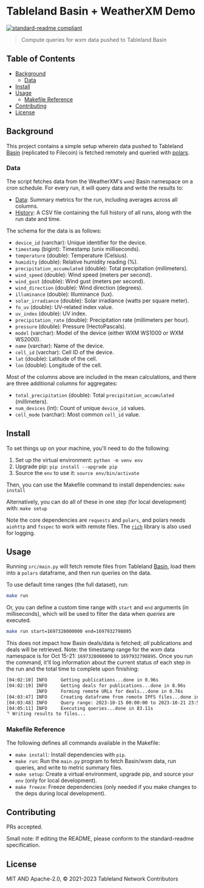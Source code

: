 # Tableland Basin + WeatherXM Demo

[![standard-readme compliant](https://img.shields.io/badge/standard--readme-OK-green.svg)](https://github.com/RichardLitt/standard-readme)

> Compute queries for wxm data pushed to Tableland Basin

## Table of Contents

- [Background](#background)
  - [Data](#data)
- [Install](#install)
- [Usage](#usage)
  - [Makefile Reference](#makefile-reference)
- [Contributing](#contributing)
- [License](#license)

## Background

This project contains a simple setup wherein data pushed to Tableland [Basin](https://github.com/tablelandnetwork/basin-cli) (replicated to Filecoin) is fetched remotely and queried with [polars](https://www.pola.rs/).

### Data

The script fetches data from the WeatherXM's `wxm2` Basin namespace on a cron schedule. For every run, it will query data and write the results to:

- [Data](./Data.md): Summary metrics for the run, including averages across all columns.
- [History](./history.csv): A CSV file containing the full history of all runs, along with the run date and time.

The schema for the data is as follows:

- `device_id` (varchar): Unique identifier for the device.
- `timestamp` (bigint): Timestamp (unix milliseconds).
- `temperature` (double): Temperature (Celsius).
- `humidity` (double): Relative humidity reading (%).
- `precipitation_accumulated` (double): Total precipitation (millimeters).
- `wind_speed` (double): Wind speed (meters per second).
- `wind_gust` (double): Wind gust (meters per second).
- `wind_direction` (double): Wind direction (degrees).
- `illuminance` (double): Illuminance (lux).
- `solar_irradiance` (double): Solar irradiance (watts per square meter).
- `fo_uv` (double): UV-related index value.
- `uv_index` (double): UV index.
- `precipitation_rate` (double): Precipitation rate (millimeters per hour).
- `pressure` (double): Pressure (HectoPascals).
- `model` (varchar): Model of the device (either WXM WS1000 or WXM WS2000).
- `name` (varchar): Name of the device.
- `cell_id` (varchar): Cell ID of the device.
- `lat` (double): Latitude of the cell.
- `lon` (double): Longitude of the cell.

Most of the columns above are included in the mean calculations, and there are three additional columns for aggregates:

- `total_precipitation` (double): Total `precipitation_accumulated` (millimeters).
- `num_devices` (int): Count of unique `device_id` values.
- `cell_mode` (varchar): Most common `cell_id` value.

## Install

To set things up on your machine, you'll need to do the following:

1. Set up the virtual environment: `python -m venv env`
2. Upgrade pip: `pip install --upgrade pip`
3. Source the `env` to use it: `source env/bin/activate`

Then, you can use the Makefile command to install dependencies: `make install`

Alternatively, you can do all of these in one step (for local development) with: `make setup`

Note the core dependencies are `requests` and `polars`, and polars needs `aiohttp` and `fsspec` to work with remote files. The [`rich`](https://github.com/Textualize/rich) library is also used for logging.

## Usage

Running `src/main.py` will fetch remote files from Tableland [Basin](https://github.com/tablelandnetwork/basin-cli), load them into a `polars` dataframe, and then run queries on the data.

To use default time ranges (the full dataset), run:

```sh
make run
```

Or, you can define a custom time range with `start` and `end` arguments (in milliseconds), which will be used to filter the data when _queries_ are executed.

```sh
make run start=1697328000000 end=1697932798895
```

This does not impact how Basin deals/data is fetched; _all_ publications and deals will be retrieved. Note: the timestamp range for the wxm data namespace is for Oct 15-21: `1697328000000` to `1697932798895`. Once you run the command, it'll log information about the current status of each step in the run and the total time to complete upon finishing:

```sh
[04:02:10] INFO     Getting publications...done in 0.96s
[04:02:19] INFO     Getting deals for publications...done in 8.96s
           INFO     Forming remote URLs for deals...done in 0.76s
[04:03:47] INFO     Creating dataframe from remote IPFS files...done in 87.51s
[04:03:48] INFO     Query range: 2023-10-15 00:00:00 to 2023-10-21 23:59:58
[04:05:11] INFO     Executing queries...done in 83.11s
⠙ Writing results to files...
```

### Makefile Reference

The following defines all commands available in the Makefile:

- `make install`: Install dependencies with `pip`.
- `make run`: Run the `main.py` program to fetch Basin/wxm data, run queries, and write to metric summary files.
- `make setup`: Create a virtual environment, upgrade pip, and source your `env` (only for local development).
- `make freeze`: Freeze dependencies (only needed if you make changes to the deps during local development).

## Contributing

PRs accepted.

Small note: If editing the README, please conform to the standard-readme specification.

## License

MIT AND Apache-2.0, © 2021-2023 Tableland Network Contributors
